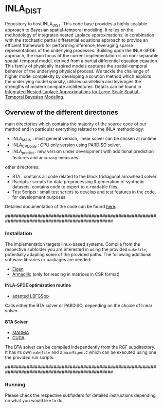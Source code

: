 #  $\text{INLA}_{\text{DIST}}$

Repository to host $\text{INLA}_{\text{DIST}}$. This code base provides a highly scalable approach to Bayesian spatial-temporal modeling. It relies on the methodology of integrated nested Laplace approximations, in combination with the stochastic partial differential equations approach to provide an efficient framework for performing inference, leveraging sparse representations of the underlying processes. Building upon the INLA-SPDE approach, the main focus of the current implementation is on non-separable spatial-temporal model, derived from a partial differential equation equation. This family of physically inspired models captures the spatial-temporal behavior of the underlying physical process. We tackle the challenge of higher model complexity by developing a solution method which exploits the underlying model sparsity, utilizes parallelism and leverages the strengths of modern compute architectures. Details can be found in [Integrated Nested Laplace Approximations for Large-Scale Spatial-Temporal Bayesian Modeling](https://arxiv.org/abs/2303.15254).

## Overview of the different directories

main directories which contains the majority of the source code of our method and in particular everything related to the INLA methodology:
  - $\text{INLA}_{\text{MAIN}}$    : most general version, linear solver can be chosen at runtime.
  - $\text{INLA}_{\text{CPUonly}}$ : CPU only version using PARDISO solver.
  - $\text{INLA}_{\text{predict}}$ : new version under development with additional prediction features and accuracy measures.

other directories:
  - $\text{BTA}$ : contains all code related to the block tridiagonal arrowhead solver.
  - Rscripts     : scripts for data preprocessing & generation of synthetic datasets. contains code to export to c-readable files.
  - Test Scripts : small test scripts to develop and test features in the code. for development purposes.

Detailed documentation of the code can be found [here](https://lisa-gm.github.io/INLA_DIST/documentation/html/index.html).

################################################################################################

### Installation

The implementation targets linux-based systems. Compile from the respective subfolder you are interested in using the provided ``makefile``, potentially adapting some of the provided paths. The following additional software libraries or packages are needed:

- [Eigen](https://eigen.tuxfamily.org)
- [Armadillo](https://arma.sourceforge.net/) (only for reading in matrices in CSR format)

#### INLA-SPDE optimization routine
- [adapted LBFGSpp](https://github.com/lisa-gm/adapted_LBFGSpp)

Calls either the BTA solver or PARDISO, depending on the choice of linear solver.

#### BTA Solver

- [MAGMA](https://icl.utk.edu/magma/)
- [CUDA](https://developer.nvidia.com/cuda-toolkit)

The BTA solver can be compiled independently from the RGF subdirectory. It has its own ``makefile`` and a ``mainEigen.C`` which can be executed using one the provided run scripts.

################################################################################################

### Running 

Please check the respective subfolders for detailed instructions depending on what you would like to do.


